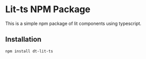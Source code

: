 # Lit-ts NPM Package

This is a simple npm package of lit components using typescript.

## Installation

```sh
npm install dt-lit-ts